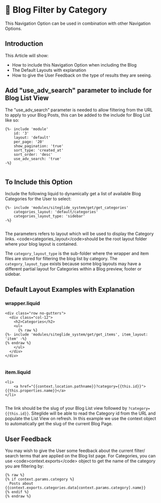 # 🔹 Blog Filter by Category

This Navigation Option can be used in combination with other Navigation Options.

## Introduction

This Article will show:

* How to include this Navigation Option when including the Blog
* The Default Layouts with explanation
* How to give the User Feedback on the type of results they are seeing.

## Add "use\_adv\_search" parameter to include for Blog List View

The "use\_adv\_search" parameter is needed to allow filtering from the URL to apply to your Blog Posts, this can be added to the include for Blog List like so:

```liquid
{%- include 'module'
    id: '3'
    layout: 'default'
    per_page: '20'
    show_pagination: 'true'
    sort_type: 'created_at'
    sort_order: 'desc'
    use_adv_search: 'true' 
-%}


```

## To Include this Option

Include the following liquid to dynamically get a list of available Blog Categories for the User to select:

```liquid
{%- include 'modules/siteglide_system/get/get_categories'
    categories_layout: 'default/categories'
    categories_layout_type: 'sidebar' 
-%}


```

The parameters refers to layout which will be used to display the Category links. \<code>categories\_layout\</code>should be the root layout folder where your blog layout is contained.

The `category_layout_type` is the sub-folder where the wrapper and item files are stored for filtering the blog list by category. The `category_layout_type` exists because some blog layouts may have a different partial layout for Categories within a Blog preview, footer or sidebar.

## Default Layout Examples with Explanation

### wrapper.liquid

```liquid
<div class="row no-gutters">
  <div class="col-12">
    <h2>Categories</h2>
    <ul>
      {% raw %}
{%- include 'modules/siteglide_system/get/get_items', item_layout: 'item' -%}
{% endraw %}
    </ul>
  </div>
</div>


```

### item.liquid

```liquid
<li>
    <a href="{{context.location.pathname}}?category={{this.id}}">{{this.properties.name}}</a>
</li>


```

The link should be the slug of your Blog List view followed by `?category={{this.id}}`. Siteglide will be able to read the Category id from the URL and populate the List View on refresh. In this example we use the context object to automatically get the slug of the current Blog Page.

## User Feedback

You may wish to give the User some feedback about the current filter/ search terms that are applied on the Blog list page. For Categories, you can use \<code>context.exports\</code> object to get the name of the category you are filtering by:

```liquid
{% raw %}
{% if context.params.category %}
  Posts about {{context.exports.categories.data[context.params.category].name}}
{% endif %}
{% endraw %}
```
